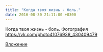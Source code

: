 ```yaml
---
title: "Когда твоя жизнь - боль."
date: 2016-08-30 21:11:00 +0300
---
```


Когда твоя жизнь - боль.
Фотография
https://vk.com/photo41076938_430409479

[Вложение](https://vk.com/photo41076938_430409479)
